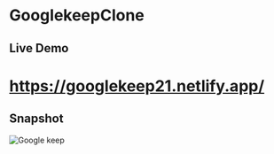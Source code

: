 # GooglekeepClone

## Live Demo
#  https://googlekeep21.netlify.app/

## Snapshot

![Google keep](https://user-images.githubusercontent.com/54132537/194213050-5e367e3e-f908-4d04-a283-56d5d5fc103a.png)
